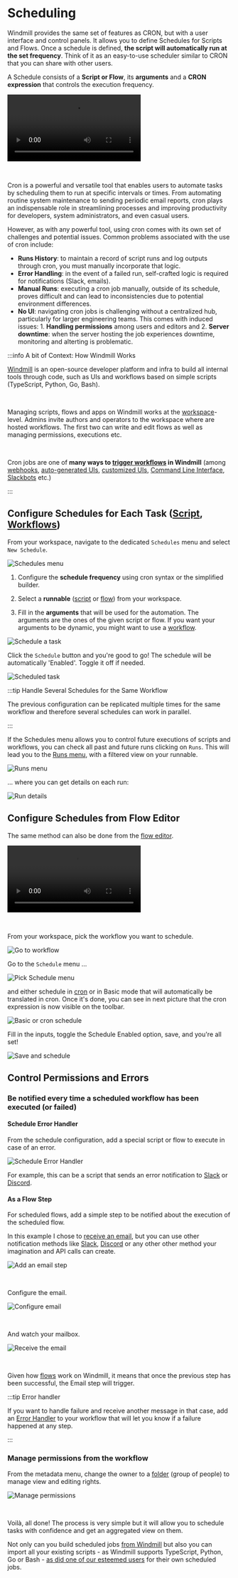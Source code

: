 # Scheduling

Windmill provides the same set of features as CRON, but with a user interface and control panels. It allows you to define Schedules for Scripts and Flows. Once a schedule is defined, **the script will automatically run at the set frequency**. Think of it as an easy-to-use scheduler similar to CRON that you can share with other users.

A Schedule consists of a **Script or Flow**, its **arguments** and a **CRON expression** that controls the execution frequency.

<!--truncate-->

<video
    className="border-2 rounded-xl object-cover w-full h-full"
    autoPlay
    controls
    id="main-video"
    src="/videos/schedule-cron-menu.mp4"
/>

<br/>

Cron is a powerful and versatile tool that enables users to automate tasks by scheduling them to run at specific intervals or times. From automating routine system maintenance to sending periodic email reports, cron plays an indispensable role in streamlining processes and improving productivity for developers, system administrators, and even casual users.

However, as with any powerful tool, using cron comes with its own set of challenges and potential issues. Common problems associated with the use of cron include:

- **Runs History**: to maintain a record of script runs and log outputs through cron, you must manually incorporate that logic.
- **Error Handling**: in the event of a failed run, self-crafted logic is required for notifications (Slack, emails).
- **Manual Runs**: executing a cron job manually, outside of its schedule, proves difficult and can lead to inconsistencies due to potential environment differences.
- **No UI**: navigating cron jobs is challenging without a centralized hub, particularly for larger engineering teams. This comes with induced issues: 1. **Handling permissions** among users and editors and 2. **Server downtime**: when the server hosting the job experiences downtime, monitoring and alterting is problematic.

:::info A bit of Context: How Windmill Works

[Windmill](../../intro.mdx) is an open-source developer platform and infra to build all internal tools through code, such as UIs and workflows based on simple scripts (TypeScript, Python, Go, Bash).

<br/>

Managing scripts, flows and apps on Windmill works at the [workspace](../../reference/index.md#workspace)-level. Admins invite authors and operators to the workspace where are hosted workflows. The first two can write and edit flows as well as managing permissions, executions etc.

<br/>

Cron jobs are one of **many ways to [trigger workflows](../../getting_started/9_trigger_flows/index.md) in Windmill** (among [webhooks](../4_webhooks/index.md), [auto-generated UIs][flows], [customized UIs][apps], [Command Line Interface](../../advanced/3_cli/index.mdx), [Slackbots](https://docs.windmill.dev/blog/handler-slack-commands) etc.)

:::

## Configure Schedules for Each Task ([Script][scripts], [Workflows][flows])

From your workspace, navigate to the dedicated `Schedules` menu and select `New Schedule`.

![Schedules menu](./6-schedules-menu.png 'Schedules menu')

1. Configure the **schedule frequency** using cron syntax or the simplified builder.

2. Select a **runnable** ([script][scripts] or [flow][flows]) from your workspace.

3. Fill in the **arguments** that will be used for the automation. The arguments are the ones of the given script or flow. If you want your arguments to be dynamic, you might want to use a [workflow][flows].

![Schedule a task](./12-schedule-a-task.png 'Schedule a task')

Click the `Schedule` button and you're good to go! The schedule will be automatically 'Enabled'. Toggle it off if needed.

![Scheduled task](./13-scheduled-script.png 'Scheduled task')

:::tip Handle Several Schedules for the Same Workflow

The previous configuration can be replicated multiple times for the same workflow and therefore several schedules can work in parallel.

:::

If the Schedules menu allows you to control future executions of scripts and workflows, you can check all past and future runs clicking on `Runs`. This will lead you to the [Runs menu](../../core_concepts/5_monitor_past_and_future_runs/index.md), with a filtered view on your runnable.

![Runs menu](./10-runs-menu.png 'Runs menu')

... where you can get details on each run:

![Run details](./11-run-details.png 'Run details')

## Configure Schedules from Flow Editor

The same method can also be done from the [flow editor](../../getting_started/6_flows_quickstart/index.md).

<video
    className="border-2 rounded-xl object-cover w-full h-full"
    autoPlay
    controls
    id="main-video"
    src="/videos/schedule-cron.mp4"
/>

<br/>

From your workspace, pick the workflow you want to schedule.

![Go to workflow](./1-from-workspace.png 'Go to workflow')

Go to the `Schedule` menu ...

![Pick Schedule menu](./2-schedule-menu.png 'Pick Schedule menu')

and either schedule in [cron](https://crontab.guru) or in Basic mode that will automatically be translated in cron. Once it's done, you can see in next picture that the cron expression is now visible on the toolbar.

![Basic or cron schedule](./3-basic-schedule.png 'Basic or cron schedule')

Fill in the inputs, toggle the Schedule Enabled option, save, and you're all set!

![Save and schedule](./4-inputs-toggle.png 'Save and schedule')

## Control Permissions and Errors

### Be notified every time a scheduled workflow has been executed (or failed)

#### Schedule Error Handler

From the schedule configuration, add a special script or flow to execute in case of an error.

![Schedule Error Handler](./14_schedule_error_handler.png)

For example, this can be a script that sends an error notification to [Slack](https://hub.windmill.dev/scripts/slack/1284/) or [Discord](https://hub.windmill.dev/scripts/discord/1292/).

#### As a Flow Step

For scheduled flows, add a simple step to be notified about the execution of the scheduled flow.

In this example I chose to [receive an email](https://hub.windmill.dev/scripts/gmail/1291/), but you can use other notification methods like [Slack](https://hub.windmill.dev/scripts/slack/1284/), [Discord](https://hub.windmill.dev/scripts/discord/1292/) or any other other method your imagination and API calls can create.

![Add an email step](./7-add-email-step.png 'Add an email step')

<br/>

Configure the email.

![Configure email](./8-configure-email.png 'Configure email')

<br/>

And watch your mailbox.

![Receive the email](./9-receive-email.png 'Receive the email')

<br/>

Given how [flows][flows] work on Windmill, it means that once the previous step has been successful, the Email step will trigger.

:::tip Error handler

If you want to handle failure and receive another message in that case, add an [Error Handler](../../flows/7_flow_error_handler.md) to your workflow that will let you know if a failure happened at any step.

:::

### Manage permissions from the workflow

From the metadata menu, change the owner to a [folder](../../core_concepts/8_groups_and_folders/index.md#folders) (group of people) to manage view and editing rights.

![Manage permissions](./5-manage-rights.png 'Manage permissions')

<br/>

Voilà, all done! The process is very simple but it will allow you to schedule tasks with confidence and get an aggregated view on them.

Not only can you build scheduled jobs [from Windmill](../../getting_started/00_how_to_use_windmill/index.mdx) but also you can import all your existing scripts - as Windmill supports TypeScript, Python, Go or Bash - [as did one of our esteemed users](/blog/stantt-case-study) for their own scheduled jobs.

<!-- Resources -->

[flows]: ../../getting_started/6_flows_quickstart/index.md
[scripts]: ../../getting_started/0_scripts_quickstart/index.mdx
[apps]: ../../getting_started/7_apps_quickstart/index.md
